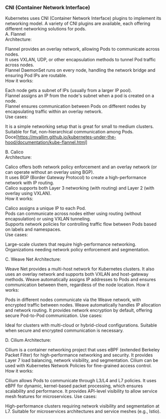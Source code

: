### CNI (Container Network Interface)  
Kubernetes uses CNI (Container Network Interface) plugins to implement its networking model. A variety of CNI plugins are available, each offering different networking solutions for pods.  
A. Flannel  
Architecture:  

Flannel provides an overlay network, allowing Pods to communicate across nodes.  
It uses VXLAN, UDP, or other encapsulation methods to tunnel Pod traffic across nodes.  
Flannel DaemonSet runs on every node, handling the network bridge and ensuring Pod IPs are routable.  
How it works:

Each node gets a subnet of IPs (usually from a larger IP pool).  
Flannel assigns an IP from the node's subnet when a pod is created on a node.  
Flannel ensures communication between Pods on different nodes by encapsulating traffic within an overlay network.  
Use cases:

It is a simple networking setup that is great for small to medium clusters.  
Suitable for flat, non-hierarchical communication among Pods.  
Doce[https://mvallim.github.io/kubernetes-under-the-hood/documentation/kube-flannel.html]


B. Calico  
Architecture:  

Calico offers both network policy enforcement and an overlay network (or can operate without an overlay using BGP).  
It uses BGP (Border Gateway Protocol) to create a high-performance network with IP routing.  
Calico supports both Layer 3 networking (with routing) and Layer 2 (with overlay using VXLAN).  
How it works:  

Calico assigns a unique IP to each Pod.  
Pods can communicate across nodes either using routing (without encapsulation) or using VXLAN tunneling.  
Supports network policies for controlling traffic flow between Pods based on labels and namespaces.  
Use cases:  

Large-scale clusters that require high-performance networking.  
Organizations needing network policy enforcement and segmentation.  

C. Weave Net
Architecture:

Weave Net provides a multi-host network for Kubernetes clusters.
It also uses an overlay network and supports both VXLAN and host-gateway methods.
Weave automatically assigns IP addresses to Pods and ensures communication between them, regardless of the node location.
How it works:

Pods in different nodes communicate via the Weave network, with encrypted traffic between nodes.
Weave automatically handles IP allocation and network routing.
It provides network encryption by default, offering secure Pod-to-Pod communication.
Use cases:

Ideal for clusters with multi-cloud or hybrid-cloud configurations.
Suitable when secure and encrypted communication is necessary.

D. Cilium
Architecture:

Cilium is a container networking project that uses eBPF (extended Berkeley Packet Filter) for high-performance networking and security.
It provides Layer 7 load balancing, network visibility, and segmentation.
Cilium can be used with Kubernetes Network Policies for fine-grained access control.
How it works:

Cilium allows Pods to communicate through L3/L4 and L7 policies.
It uses eBPF for dynamic, kernel-based packet processing, which ensures scalability and performance.
It provides API-level visibility to allow service mesh features for microservices.
Use cases:

High-performance clusters requiring network visibility and segmentation at L7.
Suitable for microservices architectures and service meshes (e.g., Istio).
